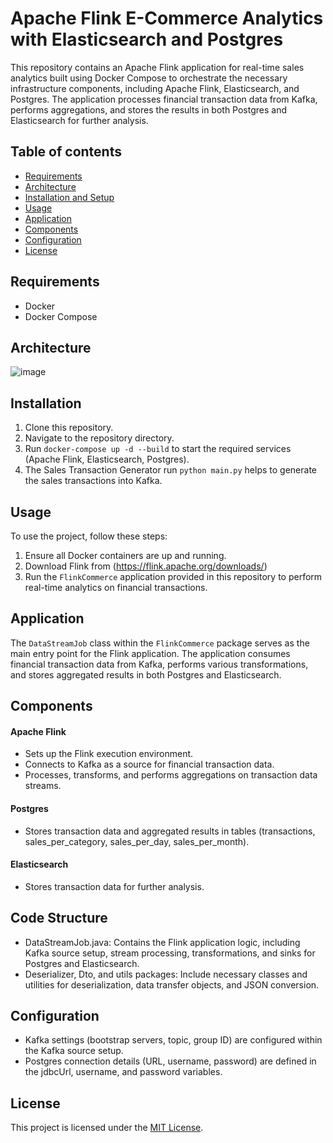 # Apache Flink E-Commerce Analytics with Elasticsearch and Postgres
This repository contains an Apache Flink application for real-time sales analytics built using Docker Compose to orchestrate the necessary infrastructure components, including Apache Flink, Elasticsearch, and Postgres. The application processes financial transaction data from Kafka, performs aggregations, and stores the results in both Postgres and Elasticsearch for further analysis.

## Table of contents
- [Requirements](#Requirements)
- [Architecture](#Architecture)
- [Installation and Setup](#Installation)
- [Usage](#Usage)
- [Application](#Application)
- [Components](#Components)
- [Configuration](#Configuration)
- [License](#License)

## Requirements
- Docker
- Docker Compose
  
## Architecture
![image](https://github.com/user-attachments/assets/800cc41e-1cb3-4170-94e9-07f1610873f7)

## Installation
  1. Clone this repository.
  2. Navigate to the repository directory.
  3. Run ```docker-compose up -d --build``` to start the required services (Apache Flink, Elasticsearch, Postgres).
  4. The Sales Transaction Generator run ```python main.py``` helps to generate the sales transactions into Kafka.

## Usage
To use the project, follow these steps:
  1. Ensure all Docker containers are up and running.
  2. Download Flink from (https://flink.apache.org/downloads/)
  3. Run the ```FlinkCommerce``` application provided in this repository to perform real-time analytics on financial transactions.

## Application
The ```DataStreamJob``` class within the ```FlinkCommerce``` package serves as the main entry point for the Flink application. The application consumes financial transaction data from Kafka, performs various transformations, and stores aggregated results in both Postgres and Elasticsearch.

## Components
#### Apache Flink
- Sets up the Flink execution environment.
- Connects to Kafka as a source for financial transaction data.
- Processes, transforms, and performs aggregations on transaction data streams.
#### Postgres
- Stores transaction data and aggregated results in tables (transactions, sales_per_category, sales_per_day, sales_per_month).
#### Elasticsearch
- Stores transaction data for further analysis.

## Code Structure
- DataStreamJob.java: Contains the Flink application logic, including Kafka source setup, stream processing, transformations, and sinks for Postgres and Elasticsearch.
- Deserializer, Dto, and utils packages: Include necessary classes and utilities for deserialization, data transfer objects, and JSON conversion.

## Configuration
- Kafka settings (bootstrap servers, topic, group ID) are configured within the Kafka source setup.
- Postgres connection details (URL, username, password) are defined in the jdbcUrl, username, and password variables.

## License
This project is licensed under the [MIT License](LICENSE).
